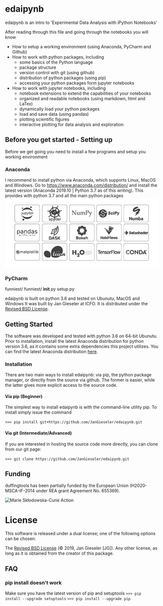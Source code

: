 # edaipynb
edaipynb is an intro to 'Experimental Data Analysis with iPython Notebooks'

After reading through this file and going through the notebooks you will know
- How to setup a working environment (using Anaconda, PyCharm and Github)
- How to work with python packages, including
    - some basics of the Python language
    - package structure
    - version control with git (using github)
    - distribution of python packages (using pip)
    - accessing your python packages form jupyter notebooks
- How to work with jupyter notebooks, including
    - notebook extensions to extend the capabilities of your notebooks
    - organized and readable notebooks (using markdown, html and LaTex)
    - dynamically load your python packages
    - load and save data (using pandas)
    - plotting scientific figures 
    - interactive plotting for data analysis and exploration

## Before you get started - Setting up
Before we get going you need to install a few programs and setup you working environment
### Anaconda
I recommend to install python via Anaconda, which supports Linux, MacOS and Windows. Go to https://www.anaconda.com/distribution/ and install the latest version (Anaconda 2019.10 | Python 3.7 as of this writing).
This provides with python 3.7 and all the main python packages ![](./images/distro-01-1.png)
### PyCharm




funniest/
    funniest/
        __init__.py
    setup.py




edaipynb is built on python 3.6 and tested on Ubunutu, MacOS and Windows
It was built by Jan Gieseler at ICFO. 
It is distributed under the [Revised BSD License](https://en.wikipedia.org/wiki/BSD_licenses).

## Getting Started
The software was developed and tested with python 3.6 on 64-bit Ubunutu. Prior to installation, install the latest  Anaconda distribution for python version 3.6, as it contains some extra dependencies this project utilizes.
You can find the latest Anaconda distribution [here](https://www.continuum.io/downloads). 

### Installation
There are two main ways to install edaipynb: via pip, the python package manager, or directly from the source via github. The former is easier, while the latter gives more explicit access to the source code.

#### Via pip (Beginner)
The simplest way to install edaipynb is with the command-line utility pip. To install simply issue the command

```>>> pip install git+https://github.com/JanGieseler/edaipynb.git```


#### Via git (Intermediate/Advanced)
If you are interested in hosting the source code more directly, you can clone from our git page:

```>>> git clone https://github.com/JanGieseler/edaipynb.git```


## Funding
duffingtools has been partially funded by the European Union (H2020-MSCA-IF-2014 under REA grant Agreement No. 655369).

![Marie Skłodowska-Curie Action](/docs/images/MC_EU_logo_small.png?raw=true "Marie Skłodowska-Curie Action")

# License
This software is released under a dual license; one of the following options can be chosen:

The [Revised BSD License](https://opensource.org/licenses/BSD-2-Clause) (© 2019, Jan Gieseler [JG]).
Any other license, as long as it is obtained from the creator of this package.

## FAQ
### pip install doesn't work
Make sure you have the latest version of pip and setuptools
```>>> pip install --upgrade setuptools```
```>>> pip install --upgrade pip```

